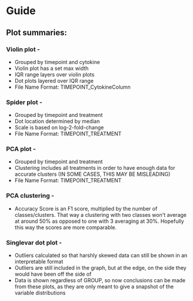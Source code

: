 # Guide

## Plot summaries:

### Violin plot -

-   Grouped by timepoint and cytokine
-   Violin plot has a set max width
-   IQR range layers over violin plots
-   Dot plots layered over IQR range
-   File Name Format: TIMEPOINT_CytokineColumn

### Spider plot -

-   Grouped by timepoint and treatment
-   Dot location determined by median
-   Scale is based on log-2-fold-change
-   File Name Format: TIMEPOINT_TREATMENT

### PCA plot -

-   Grouped by timepoint and treatment
-   Clustering includes all treatments in order to have enough data for accurate clusters (IN SOME CASES, THIS MAY BE MISLEADING)
-   File Name Format: TIMEPOINT_TREATMENT

### PCA clustering -

- Accuracy Score is an F1 score, multiplied by the number of classes/clusters. That way a clustering with two classes won't average at around 50% as opposed to one with 3 averaging at 30%. Hopefully this way the scores are more comparable.

### Singlevar dot plot -

- Outliers calculated so that harshly skewed data can still be shown in an interpretable format
- Outliers are still included in the graph, but at the edge, on the side they would have been off the side of
- Data is shown regardless of GROUP, so now conclusions can be made from these plots, as they are only meant to give a snapshot of the variable distributions
